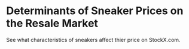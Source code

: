 # Determinants of Sneaker Prices on the Resale Market
See what characteristics of sneakers affect thier price on StockX.com.
